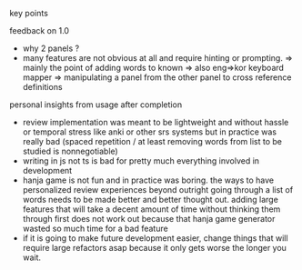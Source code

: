 key points

feedback on 1.0

- why 2 panels ?
- many features are not obvious at all and require hinting or prompting.
  => mainly the point of adding words to known
  => also eng=>kor keyboard mapper
  => manipulating a panel from the other panel to cross reference definitions

personal insights from usage after completion

- review implementation was meant to be lightweight and without hassle or temporal stress like anki or other srs systems but in practice was really bad (spaced repetition / at least removing words from list to be studied is nonnegotiable)
- writing in js not ts is bad for pretty much everything involved in development
- hanja game is not fun and in practice was boring.
  the ways to have personalized review experiences beyond outright
  going through a list of words needs to be made better and better thought out.
  adding large features that will take a decent amount of time without thinking them through first does not work out because that hanja game generator
  wasted so much time for a bad feature
- if it is going to make future development easier, change things that will require
  large refactors asap because it only gets worse the longer you wait.
